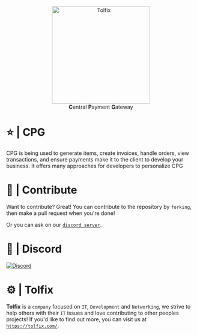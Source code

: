 <div class="margin: 0 auto;" align="center">
  <a href="https://tolfix.com/" target="_blank"><img width="260" src="https://cdn.tolfix.com/images/TX-Small.png" alt="Tolfix"></a>
  <br/>
  <strong>C</strong>entral <strong>P</strong>ayment <strong>G</strong>ateway
</div>


# ⭐ | CPG
CPG is being used to generate items, create invoices, handle orders, view transactions, and ensure payments make it to the client to develop your business. It offers many approaches for developers to personalize CPG

# 📢 | Contribute
Want to contribute? Great!
You can contribute to the repository by `forking`, then make a pull request when you're done!

Or you can ask on our [`discord server`](https://discord.tolfix.com).

# 🔮 | Discord
[![Discord](https://discord.com/api/guilds/833438897484595230/widget.png?style=banner4)](https://discord.tolfix.com)

# ⚙ | Tolfix
**Tolfix** is a `company` focused on `IT`, `Development` and `Networking`,
we strive to help others with their `IT` issues and love contributing to other peoples projects!
If you'd like to find out more, you can visit us at [`https://tolfix.com/`](https://tolfix.com/).
